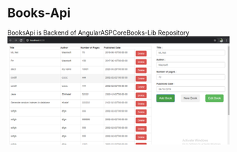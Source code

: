 # Books-Api
BooksApi is Backend of AngularASPCoreBooks-Lib Repository
![alt text](https://github.com/KHkhalaf/Books-Api/blob/master/Screenshot_1.png)
